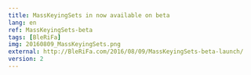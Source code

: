 ```yaml
---
title: MassKeyingSets in now available on beta
lang: en
ref: MassKeyingSets-beta
tags: [BleRiFa]
img: 20160809_MassKeyingSets.png
external: http://BleRiFa.com/2016/08/09/MassKeyingSets-beta-launch/
version: 2
---
```

